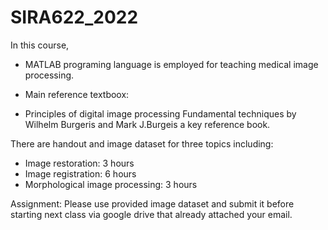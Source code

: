 # SIRA622_2022

In this course, 
- MATLAB programing language is employed for teaching medical image processing.
- Main reference textboox:

- Principles of digital image processing Fundamental techniques by Wilhelm Burgeris and Mark J.Burgeis a key reference book.

There are handout and image dataset for three topics including:
- Image restoration: 3 hours
- Image registration: 6 hours
- Morphological image processing: 3 hours

Assignment:
Please use provided image dataset and submit it before starting next class via google drive that already attached your email.
